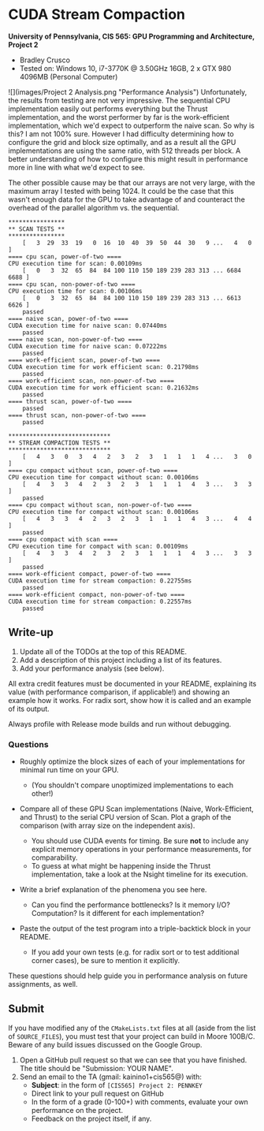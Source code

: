 CUDA Stream Compaction
======================

**University of Pennsylvania, CIS 565: GPU Programming and Architecture, Project 2**

* Bradley Crusco
* Tested on: Windows 10, i7-3770K @ 3.50GHz 16GB, 2 x GTX 980 4096MB (Personal Computer)

![](images/Project 2 Analysis.png "Performance Analysis")
Unfortunately, the results from testing are not very impressive. The sequential CPU implementation easily out performs everything but the Thrust implementation, and the worst performer by far is the work-efficient implementation, which we'd expect to outperform the naive scan. So why is this? I am not 100% sure. However I had difficulty determining how to configure the grid and block size optimally, and as a result all the GPU implementations are using the same ratio, with 512 threads per block. A better understanding of how to configure this might result in performance more in line with what we'd expect to see.

The other possible cause may be that our arrays are not very large, with the maximum array I tested with being 1024. It could be the case that this wasn't enough data for the GPU to take advantage of and counteract the overhead of the parallel algorithm vs. the sequential.

```
****************
** SCAN TESTS **
****************
    [   3  29  33  19   0  16  10  40  39  50  44  30   9 ...   4   0 ]
==== cpu scan, power-of-two ====
CPU execution time for scan: 0.00109ms
    [   0   3  32  65  84  84 100 110 150 189 239 283 313 ... 6684 6688 ]
==== cpu scan, non-power-of-two ====
CPU execution time for scan: 0.00106ms
    [   0   3  32  65  84  84 100 110 150 189 239 283 313 ... 6613 6626 ]
    passed
==== naive scan, power-of-two ====
CUDA execution time for naive scan: 0.07440ms
    passed
==== naive scan, non-power-of-two ====
CUDA execution time for naive scan: 0.07222ms
    passed
==== work-efficient scan, power-of-two ====
CUDA execution time for work efficient scan: 0.21798ms
    passed
==== work-efficient scan, non-power-of-two ====
CUDA execution time for work efficient scan: 0.21632ms
    passed
==== thrust scan, power-of-two ====
    passed
==== thrust scan, non-power-of-two ====
    passed

*****************************
** STREAM COMPACTION TESTS **
*****************************
    [   4   3   0   3   4   2   3   2   3   1   1   1   4 ...   3   0 ]
==== cpu compact without scan, power-of-two ====
CPU execution time for compact without scan: 0.00106ms
    [   4   3   3   4   2   3   2   3   1   1   1   4   3 ...   3   3 ]
    passed
==== cpu compact without scan, non-power-of-two ====
CPU execution time for compact without scan: 0.00106ms
    [   4   3   3   4   2   3   2   3   1   1   1   4   3 ...   4   4 ]
    passed
==== cpu compact with scan ====
CPU execution time for compact with scan: 0.00109ms
    [   4   3   3   4   2   3   2   3   1   1   1   4   3 ...   3   3 ]
    passed
==== work-efficient compact, power-of-two ====
CUDA execution time for stream compaction: 0.22755ms
    passed
==== work-efficient compact, non-power-of-two ====
CUDA execution time for stream compaction: 0.22557ms
    passed
```

## Write-up

1. Update all of the TODOs at the top of this README.
2. Add a description of this project including a list of its features.
3. Add your performance analysis (see below).

All extra credit features must be documented in your README, explaining its
value (with performance comparison, if applicable!) and showing an example how
it works. For radix sort, show how it is called and an example of its output.

Always profile with Release mode builds and run without debugging.

### Questions

* Roughly optimize the block sizes of each of your implementations for minimal
  run time on your GPU.
  * (You shouldn't compare unoptimized implementations to each other!)

* Compare all of these GPU Scan implementations (Naive, Work-Efficient, and
  Thrust) to the serial CPU version of Scan. Plot a graph of the comparison
  (with array size on the independent axis).
  * You should use CUDA events for timing. Be sure **not** to include any
    explicit memory operations in your performance measurements, for
    comparability.
  * To guess at what might be happening inside the Thrust implementation, take
    a look at the Nsight timeline for its execution.

* Write a brief explanation of the phenomena you see here.
  * Can you find the performance bottlenecks? Is it memory I/O? Computation? Is
    it different for each implementation?

* Paste the output of the test program into a triple-backtick block in your
  README.
  * If you add your own tests (e.g. for radix sort or to test additional corner
    cases), be sure to mention it explicitly.

These questions should help guide you in performance analysis on future
assignments, as well.

## Submit

If you have modified any of the `CMakeLists.txt` files at all (aside from the
list of `SOURCE_FILES`), you must test that your project can build in Moore
100B/C. Beware of any build issues discussed on the Google Group.

1. Open a GitHub pull request so that we can see that you have finished.
   The title should be "Submission: YOUR NAME".
2. Send an email to the TA (gmail: kainino1+cis565@) with:
   * **Subject**: in the form of `[CIS565] Project 2: PENNKEY`
   * Direct link to your pull request on GitHub
   * In the form of a grade (0-100+) with comments, evaluate your own
     performance on the project.
   * Feedback on the project itself, if any.
